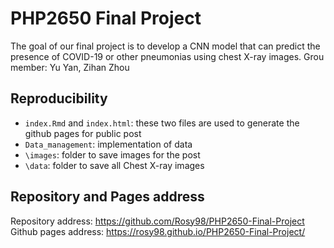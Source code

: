 # PHP2650 Final Project
The goal of our final project is to develop a CNN model that can predict the presence of COVID-19 or other pneumonias using chest X-ray images.
Grou member: Yu Yan, Zihan Zhou

## Reproducibility

- `index.Rmd` and `index.html`: these two files are used to generate the github pages for public post
- `Data_management`: implementation of data
- `\images`: folder to save images for the post
- `\data`: folder to save all Chest X-ray images

## Repository and Pages address
Repository address: https://github.com/Rosy98/PHP2650-Final-Project
Github pages address: https://rosy98.github.io/PHP2650-Final-Project/

